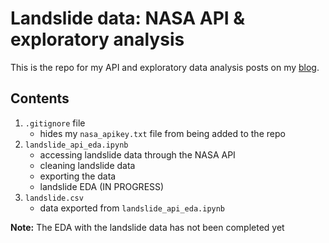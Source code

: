 # Landslide data: NASA API & exploratory analysis

This is the repo for my API and exploratory data analysis posts on my [blog](https://katelynnelson38.github.io/stat386-projects/).

## Contents

1. `.gitignore` file
    - hides my `nasa_apikey.txt` file from being added to the repo
2. `landslide_api_eda.ipynb`
    - accessing landslide data through the NASA API
    - cleaning landslide data
    - exporting the data
    - landslide EDA (IN PROGRESS)
3. `landslide.csv`
    - data exported from `landslide_api_eda.ipynb`

**Note:** The EDA with the landslide data has not been completed yet
